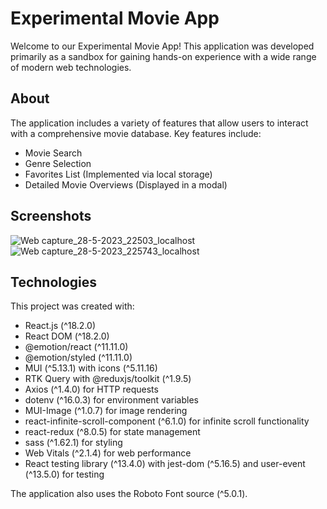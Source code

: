 # Experimental Movie App

Welcome to our Experimental Movie App! This application was developed primarily as a sandbox for gaining hands-on experience with a wide range of modern web technologies.

## About

The application includes a variety of features that allow users to interact with a comprehensive movie database. Key features include:

- Movie Search
- Genre Selection
- Favorites List (Implemented via local storage)
- Detailed Movie Overviews (Displayed in a modal)

## Screenshots

![Web capture_28-5-2023_22503_localhost](https://github.com/r0leksii/movie-app-rtkquery-materialui/assets/108926634/bc90e26c-1ebf-4f2d-b8d1-7866f4595e42)
![Web capture_28-5-2023_225743_localhost](https://github.com/r0leksii/movie-app-rtkquery-materialui/assets/108926634/e5e1547f-8df5-41bf-8981-c7257646f208)

## Technologies

This project was created with:

- React.js (^18.2.0)
- React DOM (^18.2.0)
- @emotion/react (^11.11.0)
- @emotion/styled (^11.11.0)
- MUI (^5.13.1) with icons (^5.11.16)
- RTK Query with @reduxjs/toolkit (^1.9.5)
- Axios (^1.4.0) for HTTP requests
- dotenv (^16.0.3) for environment variables
- MUI-Image (^1.0.7) for image rendering
- react-infinite-scroll-component (^6.1.0) for infinite scroll functionality
- react-redux (^8.0.5) for state management
- sass (^1.62.1) for styling
- Web Vitals (^2.1.4) for web performance
- React testing library (^13.4.0) with jest-dom (^5.16.5) and user-event (^13.5.0) for testing

The application also uses the Roboto Font source (^5.0.1).
